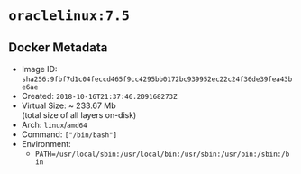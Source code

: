 # `oraclelinux:7.5`

## Docker Metadata

- Image ID: `sha256:9fbf7d1c04feccd465f9cc4295bb0172bc939952ec22c24f36de39fea43be6ae`
- Created: `2018-10-16T21:37:46.209168273Z`
- Virtual Size: ~ 233.67 Mb  
  (total size of all layers on-disk)
- Arch: `linux`/`amd64`
- Command: `["/bin/bash"]`
- Environment:
  - `PATH=/usr/local/sbin:/usr/local/bin:/usr/sbin:/usr/bin:/sbin:/bin`
